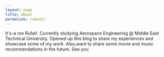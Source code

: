 ```yaml
---
layout: page
title: About
permalink: /about/
---
```


It's-a me Rufat!. Currently studying Aerospace Engineering @ Middle East Technical University. Opened up this blog to share my experiences and showcase some of my work. Also,want to share some movie and music recommendations in the future. See you
